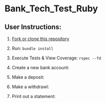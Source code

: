 # Bank_Tech_Test_Ruby

## User Instructions:

1. [Fork or clone this repository](https://github.com/Alastair2D/bank_tech_test)

2. Run: `bundle install`

3. Execute Tests & View Coverage: `rspec --fd`

3. Create a new bank account: 

4. Make a deposit: 

5. Make a withdrawl: 

6. Print out a statement: 
